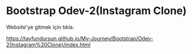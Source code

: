 # Bootstrap Odev-2(Instagram Clone)

Website'ye gitmek için tıkla.

https://tayfundursun.github.io/My-Journey/Bootstrap/Odev-2(Instagram%20Clone)/index.html

